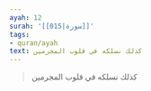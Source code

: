 ```yaml
---
ayah: 12
surah: '[[015|سورة]]'
tags:
- quran/ayah
text: كذلك نسلكه في قلوب المجرمين
---
```

> كذلك نسلكه في قلوب المجرمين
